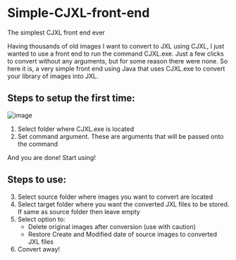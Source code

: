 # Simple-CJXL-front-end
The simplest CJXL front end ever

Having thousands of old images I want to convert to JXL using CJXL, I just wanted to use a front end to run the command CJXL.exe. Just a few clicks to convert without any arguments, but for some reason there were none. So here it is, a very simple front end using Java that uses CJXL.exe to convert your library of images into JXL. 

Steps to setup the first time: 
------------------------------
![image](https://github.com/user-attachments/assets/6a87fac0-6173-41b1-bcab-245db2a15ea7)

1. Select folder where CJXL.exe is located
2. Set command argument. These are arguments that will be passed onto the command

And you are done! Start using!

Steps to use:
-------------
3. Select source folder where images you want to convert are located
4. Select target folder where you want the converted JXL files to be stored. If same as source folder then leave empty
5. Select option to:
    - Delete original images after conversion (use with caution)
    - Restore Create and Modified date of source images to converted JXL files
6. Convert away!

